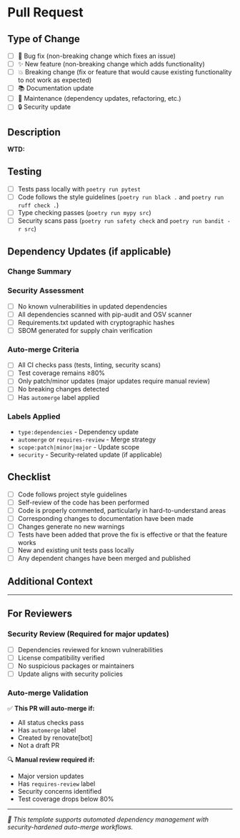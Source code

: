 # Pull Request

## Type of Change
<!-- Mark the appropriate box with an "x" -->
- [ ] 🐛 Bug fix (non-breaking change which fixes an issue)
- [ ] ✨ New feature (non-breaking change which adds functionality)
- [ ] 💥 Breaking change (fix or feature that would cause existing functionality to not work as expected)
- [ ] 📚 Documentation update
- [ ] 🔧 Maintenance (dependency updates, refactoring, etc.)
- [ ] 🔒 Security update

## Description
<!-- Provide a brief description of the changes -->

**WTD:** <!-- What This Does - Brief 1-2 sentence summary of what this PR accomplishes -->

## Testing
<!-- Describe the tests that you ran to verify your changes -->
- [ ] Tests pass locally with `poetry run pytest`
- [ ] Code follows the style guidelines (`poetry run black .` and `poetry run ruff check .`)
- [ ] Type checking passes (`poetry run mypy src`)
- [ ] Security scans pass (`poetry run safety check` and `poetry run bandit -r src`)

## Dependency Updates (if applicable)
<!-- For Renovate bot PRs, this section is auto-populated -->

### Change Summary
<!-- Brief description of dependency changes -->

### Security Assessment

- [ ] No known vulnerabilities in updated dependencies
- [ ] All dependencies scanned with pip-audit and OSV scanner
- [ ] Requirements.txt updated with cryptographic hashes
- [ ] SBOM generated for supply chain verification

### Auto-merge Criteria
<!-- This PR will auto-merge if: -->
- [ ] All CI checks pass (tests, linting, security scans)
- [ ] Test coverage remains ≥80%
- [ ] Only patch/minor updates (major updates require manual review)
- [ ] No breaking changes detected
- [ ] Has `automerge` label applied

### Labels Applied
<!-- Auto-applied by Renovate based on update type -->
- `type:dependencies` - Dependency update
- `automerge` or `requires-review` - Merge strategy
- `scope:patch|minor|major` - Update scope
- `security` - Security-related update (if applicable)

## Checklist
<!-- Ensure all items are checked before requesting review -->
- [ ] Code follows project style guidelines
- [ ] Self-review of the code has been performed
- [ ] Code is properly commented, particularly in hard-to-understand areas
- [ ] Corresponding changes to documentation have been made
- [ ] Changes generate no new warnings
- [ ] Tests have been added that prove the fix is effective or that the feature works
- [ ] New and existing unit tests pass locally
- [ ] Any dependent changes have been merged and published

## Additional Context
<!-- Add any other context, screenshots, or relevant information -->

---

## For Reviewers

### Security Review (Required for major updates)

- [ ] Dependencies reviewed for known vulnerabilities
- [ ] License compatibility verified
- [ ] No suspicious packages or maintainers
- [ ] Update aligns with security policies

### Auto-merge Validation

✅ **This PR will auto-merge if:**

- All status checks pass
- Has `automerge` label
- Created by renovate[bot]
- Not a draft PR

🔍 **Manual review required if:**

- Major version updates
- Has `requires-review` label
- Security concerns identified
- Test coverage drops below 80%

---

*🤖 This template supports automated dependency management with security-hardened auto-merge workflows.*
